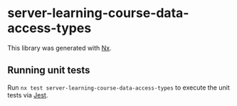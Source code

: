 # server-learning-course-data-access-types

This library was generated with [Nx](https://nx.dev).

## Running unit tests

Run `nx test server-learning-course-data-access-types` to execute the unit tests via [Jest](https://jestjs.io).
